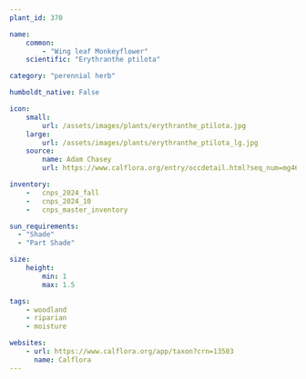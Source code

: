 ```yaml
---
plant_id: 370 

name: 
    common: 
        - "Wing leaf Monkeyflower"  
    scientific: "Erythranthe ptilota"  

category: "perennial herb"

humboldt_native: False

icon: 
    small: 
        url: /assets/images/plants/erythranthe_ptilota.jpg 
    large: 
        url: /assets/images/plants/erythranthe_ptilota_lg.jpg 
    source: 
        name: Adam Chasey 
        url: https://www.calflora.org/entry/occdetail.html?seq_num=mg46474

inventory: 
    -   cnps_2024_fall
    -   cnps_2024_10
    -   cnps_master_inventory

sun_requirements:
  - "Shade"
  - "Part Shade"

size:
    height: 
        min: 1 
        max: 1.5

tags: 
    - woodland
    - riparian
    - moisture

websites: 
    - url: https://www.calflora.org/app/taxon?crn=13503 
      name: Calflora
---
```


